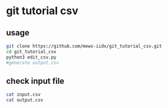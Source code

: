 # git tutorial csv

## usage

```sh
git clone https://github.com/mews-iidx/git_tutorial_csv.git
cd git_tutorial_csv
python3 edit_csv.py
#generate output.csv
```

## check input file

```sh
cat input.csv
cat output.csv
```
